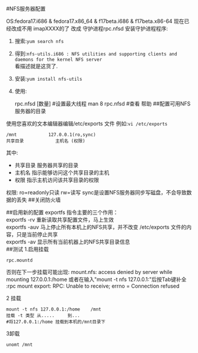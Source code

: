#NFS服务器配置

OS:fedora17.i686 & fedora17.x86_64 & f17beta.i686 & f17beta.x86-64 
现在已经改成不用 imapXXXX的了
改成 守护进程rpc.nfsd
安装守护进程程序:  
1. 搜索:`yum search nfs`    
2. 得到:`nfs-utils.i686 : NFS utilities and supporting clients and daemons for the kernel NFS server`  
	看描述就是这货了.  
3. 安装:`yum install nfs-utils`  
4. 使用:
 
	rpc.nfsd [数量]		#设置最大线程
	man 8 rpc.nfsd 		#查看 帮助
##配置可用NFS服务器的目录

使用您喜欢的文本编辑器编辑/etc/exports 文件
例如:`vi /etc/exports`

	/mnt			127.0.0.1(ro,sync)
	共享目录			主机名	(权限)  
其中:

* 共享目录	服务器共享的目录
* 主机名	指示能够访问这个共享目录的主机
* 权限	指示主机访问该共享目录的权限

	
权限:
ro=readonly只读 rw=读写
sync是设置NFS服务器同步写磁盘，不会导致数据的丢失
##关闭防火墙

##启用新的配置
exportfs 指令主要的三个作用：  
exportfs -rv   重新读取共享配置文件，马上生效   
exportfs -auv  马上停止所有本机上的NFS共享，并不改变 /etc/exports 文件的内容，只是当前停止共享  
exportfs -av   显示所有当前机器上的NFS共享目录信息  
##测试
1.启用挂载

	rpc.mountd	
否则在下一步挂载可能出现:
mount.nfs: access denied by server while mounting 127.0.0.1:/home
或者在输入"mount -t nfs 127.0.0.1:"后按Tab键补全
:rpc mount export: RPC: Unable to receive; errno = Connection refused

2 挂载

	mount -t nfs 127.0.0.1:/home 	/mnt
	挂载 -t 类型 从.....		到...
	#将127.0.0.1:/home 挂载到本机的/mnt目录下

3卸载
 
	unomt /mnt


